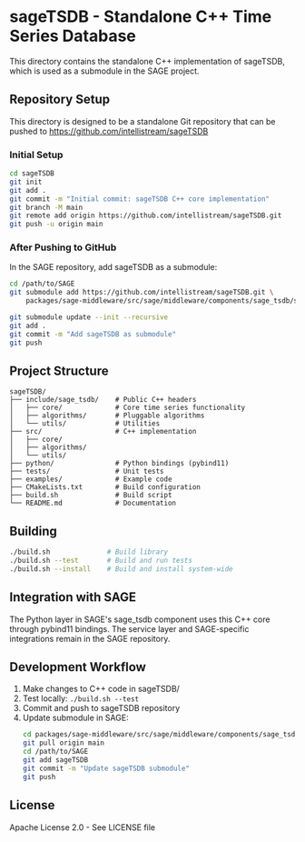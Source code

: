 # sageTSDB - Standalone C++ Time Series Database

This directory contains the standalone C++ implementation of sageTSDB,
which is used as a submodule in the SAGE project.

## Repository Setup

This directory is designed to be a standalone Git repository that can be
pushed to https://github.com/intellistream/sageTSDB

### Initial Setup

```bash
cd sageTSDB
git init
git add .
git commit -m "Initial commit: sageTSDB C++ core implementation"
git branch -M main
git remote add origin https://github.com/intellistream/sageTSDB.git
git push -u origin main
```

### After Pushing to GitHub

In the SAGE repository, add sageTSDB as a submodule:

```bash
cd /path/to/SAGE
git submodule add https://github.com/intellistream/sageTSDB.git \
    packages/sage-middleware/src/sage/middleware/components/sage_tsdb/sageTSDB

git submodule update --init --recursive
git add .
git commit -m "Add sageTSDB as submodule"
git push
```

## Project Structure

```
sageTSDB/
├── include/sage_tsdb/    # Public C++ headers
│   ├── core/             # Core time series functionality
│   ├── algorithms/       # Pluggable algorithms
│   └── utils/            # Utilities
├── src/                  # C++ implementation
│   ├── core/
│   ├── algorithms/
│   └── utils/
├── python/               # Python bindings (pybind11)
├── tests/                # Unit tests
├── examples/             # Example code
├── CMakeLists.txt        # Build configuration
├── build.sh              # Build script
└── README.md             # Documentation
```

## Building

```bash
./build.sh              # Build library
./build.sh --test       # Build and run tests
./build.sh --install    # Build and install system-wide
```

## Integration with SAGE

The Python layer in SAGE's sage_tsdb component uses this C++ core
through pybind11 bindings. The service layer and SAGE-specific
integrations remain in the SAGE repository.

## Development Workflow

1. Make changes to C++ code in sageTSDB/
2. Test locally: `./build.sh --test`
3. Commit and push to sageTSDB repository
4. Update submodule in SAGE:
   ```bash
   cd packages/sage-middleware/src/sage/middleware/components/sage_tsdb/sageTSDB
   git pull origin main
   cd /path/to/SAGE
   git add sageTSDB
   git commit -m "Update sageTSDB submodule"
   git push
   ```

## License

Apache License 2.0 - See LICENSE file
